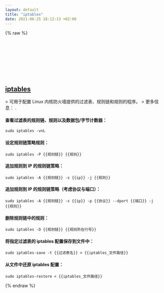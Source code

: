 ```yaml
---
layout: default
title: "iptables"
date: 2021-06-25 18:12:13 +02:00
---
```

{% raw %}
<h2 id="iptables">
  <a href="/zh/linux/iptables.html">iptables</a> <a href="#iptables"><svg class="icon">
    <use href="/assets/images/unicode_sprite.svg#link" />
  </svg></a>
</h2>
> 可用于配置 Linux 内核防火墙提供的过滤表、规则链和规则的程序。
> 更多信息： <https://www.netfilter.org/projects/iptables/>.

#### 查看过滤表的规则链、规则以及数据包/字节计数器：
```shell
sudo iptables -vnL
```
#### 设定规则链策略规则：
```shell
sudo iptables -P {{规则链}} {{规则}}
```
#### 追加规则到 IP 的规则链策略：
```shell
sudo iptables -A {{规则链}} -s {{ip}} -j {{规则}}
```
#### 追加规则到 IP 的规则链策略（考虑协议与端口）：
```shell
sudo iptables -A {{规则链}} -s {{ip}} -p {{协议}} --dport {{端口}} -j {{规则}}
```
#### 删除规则链中的规则：
```shell
sudo iptables -D {{规则链}} {{规则所在行号}}
```
#### 将指定过滤表的 iptables 配置保存到文件中：
```shell
sudo iptables-save -t {{过滤表名}} > {{iptables_文件路径}}
```
#### 从文件中还原 iptables 配置：
```shell
sudo iptables-restore < {{iptables_文件路径}}
```
{% endraw %}